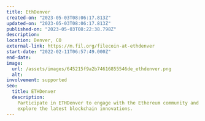 ```yaml
---
title: EthDenver
created-on: "2023-05-03T08:06:17.813Z"
updated-on: "2023-05-03T08:06:17.813Z"
published-on: "2023-05-03T08:22:38.798Z"
description:
location: Denver, CO
external-link: https://m.fil.org/filecoin-at-ethdenver
start-date: "2022-02-11T06:57:49.000Z"
end-date:
image:
  url: /assets/images/645215f9a2b74616855546de_ethdenver.png
  alt:
involvement: supported
seo:
  title: ETHDenver
  description:
    Participate in ETHDenver to engage with the Ethereum community and
    explore the latest blockchain innovations.
---
```

